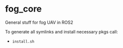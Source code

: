 # fog_core
General stuff for fog UAV in ROS2

To generate all symlinks and install necessary pkgs call:
- `install.sh`



